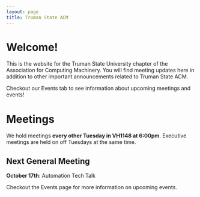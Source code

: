 ```yaml
---
layout: page
title: Truman State ACM
---
```


# Welcome!

This is the website for the Truman State University chapter of the Association for Computing Machinery. You will find meeting updates here in addition to other important announcements related to Truman State ACM. 

Checkout our Events tab to see information about upcoming meetings and events!


# Meetings

We hold meetings **every other Tuesday in VH1148 at 6:00pm**. Executive meetings are held on off Tuesdays at the same time. 



## Next General Meeting

**October 17th**: Automation Tech Talk

Checkout the Events page for more information on upcoming events. 
